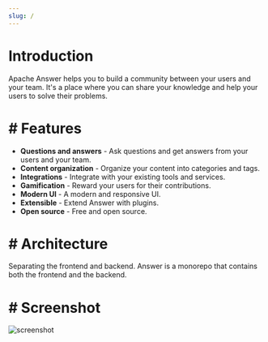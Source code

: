 ```yaml
---
slug: /
---
```


#  Introduction

Apache Answer helps you to build a community between your users and your team. It's a place where you can share your knowledge and help your users to solve their problems.

# # Features

- **Questions and answers** - Ask questions and get answers from your users and your team.
- **Content organization** - Organize your content into categories and tags.
- **Integrations** - Integrate with your existing tools and services.
- **Gamification** - Reward your users for their contributions.
- **Modern UI** - A modern and responsive UI.
- **Extensible** - Extend Answer with plugins.
- **Open source** - Free and open source.

# # Architecture

Separating the frontend and backend. Answer is a monorepo that contains both the frontend and the backend.

# # Screenshot

![screenshot](/img/screenshot.png)
